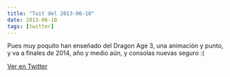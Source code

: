 ```yaml
---
title: "Tuit del 2013-06-10"
date: 2013-06-10
tags: [twitter]
---
```


Pues muy poquito han enseñado del Dragon Age 3, una animación y punto, y va a finales de 2014, año y medio aún, y consolas nuevas seguro :(



[Ver en Twitter](https://twitter.com/i/web/status/344191000090120192)
